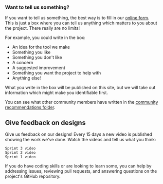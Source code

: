 ### Want to tell us something?

If you want to tell us something, the best way is to fill in our [online form](https://bit.ly/AutisticaTuringCitSciForm).
This is just a box where you can tell us anything which matters to you about the project.
There really are no limits!

For example, you could write in the box:

* An idea for the tool we make
* Something you like
* Something you don't like
* A concern
* A suggested improvement
* Something you want the project to help with
* Anything else!

What you write in the box will be published on this site, but we will take out information which might make you identifiable first.

You can see what other community members have written in the [community recommendations folder](/community-recommendations).

## Give feedback on designs

Give us feedback on our designs! Every 15 days a new video is published showing the work we've done. Watch the videos and tell us what you think:

    Sprint 3 video
    Sprint 2 video
    Sprint 1 video

If you do have coding skills or are looking to learn some, you can help by addressing issues, reviewing pull requests, and answering questions on the project's GitHub repository.
